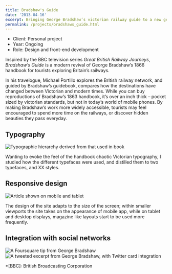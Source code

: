 ```yaml
---
title: Bradshaw's Guide
date: '2013-04-16'
excerpt: Bringing George Bradshaw’s victorian railway guide to a new generation.
permalink: /projects/bradshaws_guide.html
---
```

* Client: Personal project
* Year: Ongoing
* Role: Design and front-end development

Inspired by the BBC television series _Great British Railway Journeys_, _Bradshaw’s Guide_ is a modern revival of George Bradshaw’s 1866 handbook for tourists exploring Britain’s railways.

In his travelogue, Michael Portillo explores the British railway network, and guided by Bradshaw’s guidebook, compares how the destinations have changed between Victorian and modern times. While you can buy reproductions of Bradshaw’s 1863 handbook, it’s over an inch thick – pocket sized by victorian standards, but not in today’s world of mobile phones. By making Bradshaw’s work more widely accessible, tourists may feel encouraged to spend more time on the railways, or discover hidden beauties they pass everyday.

## Typography
![Typographic hierarchy derived from that used in book]()

Wanting to evoke the feel of the handbook chaotic Victorian typography, I studied how the different typefaces were used, and distilled them to two typefaces, and XX styles.

## Responsive design
![Article shown on mobile and tablet]()

The design of the site adapts to the size of the screen; within smaller viewports the site takes on the appearance of mobile app, while on tablet and desktop displays, magazine like layouts start to be used more frequently.

## Integration with social networks
![A Foursquare tip from George Bradshaw ]()  
![A tweeted excerpt from George Bradshaw, with Twitter card integration ]()

*[BBC]: British Broadcasting Corporation
